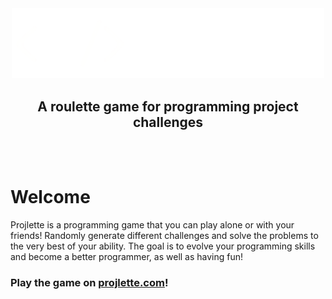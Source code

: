 <div align="center">
    <img src="./assets/logo.png" width="500px"/>
    <h2>
        A roulette game for programming project challenges
    </h2>
</div>
<br/>
<br/>

# Welcome
Projlette is a programming game that you can play alone or with your friends!
Randomly generate different challenges and solve the problems to the very best of your ability.
The goal is to evolve your programming skills and become a better programmer, as well as having fun!

### Play the game on [projlette.com](http://projlette.com)!
